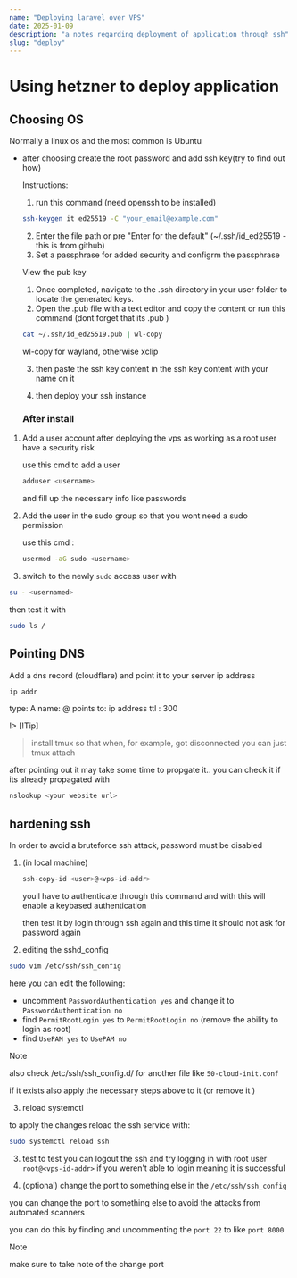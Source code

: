 ```yaml
---
name: "Deploying laravel over VPS"
date: 2025-01-09
description: "a notes regarding deployment of application through ssh"
slug: "deploy"
---
```


# Using hetzner to deploy application

## Choosing OS 
   
 Normally a linux os and the most common is Ubuntu

 - after choosing create the root password and add ssh key(try to find out how)
   
   Instructions:

   1. run this command (need openssh to be installed)

   ```bash
   ssh-keygen it ed25519 -C "your_email@example.com"
   ```

   2. Enter the file path or pre "Enter for the default" (~/.ssh/id_ed25519 - this is from github)
   3. Set a passphrase for added security and configrm the passphrase

   View the pub key 
   1. Once completed, navigate to the .ssh directory in your user folder to locate the generated keys. 
   2. Open the .pub file with a text editor and copy the content or run this command 
   (dont forget that its  .pub )
   ```bash
   cat ~/.ssh/id_ed25519.pub | wl-copy
   ```
   wl-copy for wayland, otherwise xclip 

   3. then paste the ssh key content in the ssh key content with your name on it

   4. then deploy your ssh instance

   ### After install 

 1.   Add a user account after deploying the vps as working as a root user have a  security risk

      use this cmd to add a user 
      ```bash 
      adduser <username>
      ```
      and fill up the necessary info like passwords

 2. Add the user in the sudo group so that you wont need a sudo permission
   
      use this cmd : 
      ```bash
      usermod -aG sudo <username>
      ```

 3. switch to the newly `sudo` access user with 
   ```bash
   su - <usernamed>
   ```
   then test it with 

   ```bash 
   sudo ls /
   ```

## Pointing DNS

Add a dns record (cloudflare) and point it to your server ip address 

```bash
ip addr
```

type: A
name: @
points to: ip address
ttl : 300

!> [!Tip]
> install tmux so that when, for example, got disconnected you can just tmux attach

after pointing out it may take some time to propgate it.. you can check it if its already propagated with 
```bash
nslookup <your website url>
```

## hardening ssh

In order to avoid a bruteforce ssh attack, password must be disabled

1. (in local machine)
   ```bash 
   ssh-copy-id <user>@<vps-id-addr>
   ```
   youll have to authenticate through this command and with this will enable a keybased authentication 

   then test it by login through ssh again and this time it should not ask for password again

2. editing the sshd_config

```bash 
sudo vim /etc/ssh/ssh_config
```

here you can edit the following:

   - uncomment `PasswordAuthentication yes` and change it to `PasswordAuthentication no`
   - find `PermitRootLogin yes` to `PermitRootLogin no` (remove the ability to login as root)
   - find `UsePAM yes` to `UsePAM no`

> [!NOTE]
> also check /etc/ssh/ssh_config.d/
> for another file like `50-cloud-init.conf`

if it exists also apply the necessary steps above to it (or remove it )

3. reload systemctl

to apply the changes reload the ssh service with:
```bash
sudo systemctl reload ssh
```

3. test 
to test you can logout the ssh and try logging in with root user `root@<vps-id-addr>`
if you weren't able to login meaning it is successful

4. (optional) change the port to something else 
in the `/etc/ssh/ssh_config`

you can change the port to something else to avoid the attacks from automated scanners

you can do this by finding and uncommenting the `port 22` to like `port 8000`

> [!NOTE]
> make sure to take note of the change port

